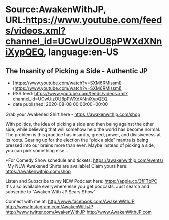 # Source:AwakenWithJP, URL:https://www.youtube.com/feeds/videos.xml?channel_id=UCwUizOU8pPWXdXNniXypQEQ, language:en-US

## The Insanity of Picking a Side - Authentic JP
 - [https://www.youtube.com/watch?v=SXM6RMissmI](https://www.youtube.com/watch?v=SXM6RMissmI)
 - RSS feed: https://www.youtube.com/feeds/videos.xml?channel_id=UCwUizOU8pPWXdXNniXypQEQ
 - date published: 2020-08-08 00:00:00+00:00

Grab your Awakened Shirt here - https://awakenwithjp.com/shop

With politics, the idea of picking a side and then being against the other side, while believing that will somehow help the world has become normal. The problem is this practice has insanity, greed, power, and divisiveness at its roots. Gearing up for the election the “pick a side” mantra is being pressed into our brains more than ever. Maybe instead of picking a side, you can pick something else...

*For Comedy Show schedule and tickets: https://awakenwithjp.com/events/
-My NEW Awakened Shirts are available! Claim yours here: https://awakenwithjp.com/shop

Listen and Subscribe to my NEW Podcast here: 
https://apple.co/3fFTbPC
It's also available everywhere else you get podcasts. Just search and subscribe to "Awaken With JP Sears Show"

Connect with me at: 
http://www.facebook.com/AwakenWithJP
http://www.Instagram.com/AwakenWithJP
http://www.twitter.com/AwakenWithJP
http://www.AwakenWithJP.com

